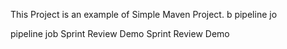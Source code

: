 This Project is an example of Simple Maven Project. 
b
pipeline jo


pipeline job
Sprint Review Demo
Sprint Review Demo
